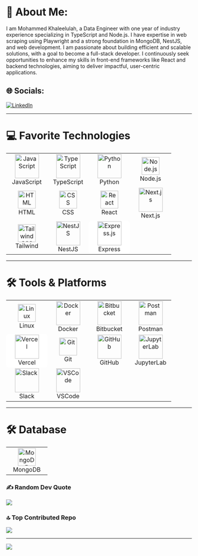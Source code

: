 # 💫 About Me:
I am Mohammed Khaleelulah, a Data Engineer with one year of industry experience specializing in TypeScript and Node.js. I have expertise in web scraping using Playwright and a strong foundation in MongoDB, NestJS, and web development. I am passionate about building efficient and scalable solutions, with a goal to become a full-stack developer. I continuously seek opportunities to enhance my skills in front-end frameworks like React and backend technologies, aiming to deliver impactful, user-centric applications.

## 🌐 Socials:
[![LinkedIn](https://img.shields.io/badge/LinkedIn-%230077B5.svg?logo=linkedin&logoColor=white)](https://www.linkedin.com/in/mohammedkhaleelulah/)

---

# 💻 Favorite Technologies
<table align="center">
  <tr>
    <td align="center" width="96">
      <img src="https://techstack-generator.vercel.app/js-icon.svg" alt="JavaScript" width="65" height="65" />
      <br>JavaScript
    </td>
    <td align="center" width="96">
      <img src="https://techstack-generator.vercel.app/ts-icon.svg" alt="TypeScript" width="65" height="65" />
      <br>TypeScript
    </td>
    <td align="center" width="96">
      <img src="https://techstack-generator.vercel.app/python-icon.svg" alt="Python" width="65" height="65" />
      <br>Python
    </td>
    <td align="center" width="96">
      <img src="https://skillicons.dev/icons?i=nodejs" alt="Node.js" width="48" height="48" />
      <br>Node.js
    </td>
  </tr>
  <tr>
      <td align="center" width="96">
      <img src="https://skillicons.dev/icons?i=html" width="48" height="48" alt="HTML" />
      <br>HTML
    </td>
     <td align="center" width="96">
      <img src="https://skillicons.dev/icons?i=css" width="48" height="48" alt="CSS" />
      <br>CSS
    </td>
    <td align="center" width="96">
      <img src="https://skillicons.dev/icons?i=react" alt="React" width="48" height="48" />
      <br>React
    </td>
    <td align="center" width="96">
      <img src="https://cdn.jsdelivr.net/gh/devicons/devicon/icons/nextjs/nextjs-original.svg" alt="Next.js" width="65" height="65" />
      <br>Next.js
    </td>
  </tr>
  <tr>
    <td align="center" width="96">
      <img src="https://skillicons.dev/icons?i=tailwind" alt="Tailwind CSS" width="48" height="48" />
      <br>Tailwind
    </td>
      <td align="center" width="96">
      <img src="https://nestjs.com/img/logo-small.svg" alt="NestJS" width="65" height="65" />
      <br>NestJS
    </td>
    <td align="center" width="96" style="background-color: white; border-radius: 8px;">
      <img src="https://upload.wikimedia.org/wikipedia/commons/6/64/Expressjs.png" alt="Express.js" width="65" height="65" />
      <br>Express
    </td>
  </tr>
</table>

---

# 🛠️ Tools & Platforms
<table align="center">
  <tr>
    <td align="center" width="96">
      <img src="https://skillicons.dev/icons?i=linux" alt="Linux" width="48" height="48" />
      <br>Linux
    </td>
    <td align="center" width="96">
      <img src="https://techstack-generator.vercel.app/docker-icon.svg" alt="Docker" width="65" height="65" />
      <br>Docker
    </td>
    <td align="center" width="96">
      <img src="https://cdn.jsdelivr.net/gh/devicons/devicon/icons/bitbucket/bitbucket-original.svg" alt="Bitbucket" width="65" height="65" />
      <br>Bitbucket
    </td>
    <td align="center" width="96">
      <img src="https://www.vectorlogo.zone/logos/getpostman/getpostman-icon.svg" alt="Postman" width="65" height="65" />
      <br>Postman
    </td>
  </tr>
  <tr>
    <td align="center" width="96" style="background-color: white; border-radius: 8px;">
      <img src="https://assets.vercel.com/image/upload/v1607554385/repositories/vercel/logo.png" alt="Vercel" width="65" height="65" />
      <br>Vercel
    </td>
      <td align="center" width="96">
      <img src="https://skillicons.dev/icons?i=git" width="48" height="48" alt="Git" />
      <br>Git
    </td>
     <td align="center" width="96">
      <img src="https://techstack-generator.vercel.app/github-icon.svg" width="65" height="65" alt="GitHub" />
      <br>GitHub
    </td>
      <td align="center" width="96">
      <img src="https://jupyter.org/assets/homepage/main-logo.svg" width="65" height="65" alt="JupyterLab" />
      <br>JupyterLab
    </td>
  </tr>
  <tr>
    <td align="center" width="96">
      <img src="https://upload.wikimedia.org/wikipedia/commons/7/76/Slack_Icon.png" width="65" height="65" alt="Slack" />
      <br>Slack
    </td>
     <td align="center" width="96">
      <img src="https://upload.wikimedia.org/wikipedia/commons/9/9a/Visual_Studio_Code_1.35_icon.svg" width="65" height="65" alt="VSCode" />
      <br>VSCode
    </td>
  </tr>
</table>

---

# 🛠️ Database
<table align="center">
<td align="center" width="96">
      <img src="https://skillicons.dev/icons?i=mongodb" alt="MongoDB" width="48" height="48" />
      <br>MongoDB
    </td>
</table>

### ✍️ Random Dev Quote
![](https://quotes-github-readme.vercel.app/api?type=horizontal&theme=radical)

### 🔝 Top Contributed Repo
![](https://github-contributor-stats.vercel.app/api?username=CodeByKhaleel&limit=5&theme=dark&combine_all_yearly_contributions=true)

---
[![](https://visitcount.itsvg.in/api?id=CodeByKhaleel&icon=0&color=0)](https://visitcount.itsvg.in)

